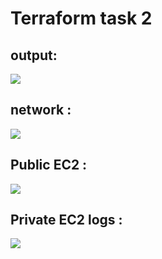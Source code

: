 # Terraform task 2
## output:
![](https://github.com/IbrahimmAdel/DevOps_sprints/blob/main/Terraform/Terraform_2/screenshots/output.png)

## network :
![](https://github.com/IbrahimmAdel/DevOps_sprints/blob/main/Terraform/Terraform_2/screenshots/vpc.png)

## Public EC2 :
![](https://github.com/IbrahimmAdel/DevOps_sprints/blob/main/Terraform/Terraform_2/screenshots/public%20instance.png)

## Private EC2 logs :
![](https://github.com/IbrahimmAdel/DevOps_sprints/blob/main/Terraform/Terraform_2/screenshots/private%20instance.png)
